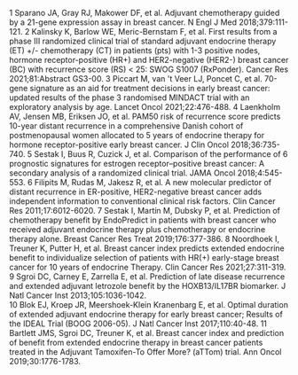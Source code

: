 1 Sparano JA, Gray RJ, Makower DF, et al. Adjuvant chemotherapy guided by a 21-gene expression assay in breast cancer. N Engl J Med 2018;379:111-121. 
2 Kalinsky K, Barlow WE, Meric-Bernstam F, et al. First results from a phase III randomized clinical trial of standard adjuvant endocrine therapy (ET) +/- chemotherapy (CT) in patients (pts) with 1-3 positive nodes, hormone receptor-positive (HR+) and HER2-negative (HER2-) breast cancer (BC) with recurrence score (RS) < 25: SWOG S1007 (RxPonder). Cancer Res 2021;81:Abstract GS3-00. 
3 Piccart M, van 't Veer LJ, Poncet C, et al. 70-gene signature as an aid for treatment decisions in early breast cancer: updated results of the phase 3 randomised MINDACT trial with an exploratory analysis by age. Lancet Oncol 2021;22:476-488. 
4 Laenkholm AV, Jensen MB, Eriksen JO, et al. PAM50 risk of recurrence score predicts 10-year distant recurrence in a comprehensive Danish cohort of postmenopausal women allocated to 5 years of endocrine therapy for hormone receptor-positive early breast cancer. J Clin Oncol 2018;36:735-740. 
5 Sestak I, Buus R, Cuzick J, et al. Comparison of the performance of 6 prognostic signatures for estrogen receptor–positive breast cancer: A secondary analysis of a randomized clinical trial. JAMA Oncol 2018;4:545-553. 
6 Filipits M, Rudas M, Jakesz R, et al. A new molecular predictor of distant recurrence in ER-positive, HER2-negative breast cancer adds independent information to conventional clinical risk factors. Clin Cancer Res 2011;17:6012-6020. 
7 Sestak I, Martín M, Dubsky P, et al. Prediction of chemotherapy benefit by EndoPredict in patients with breast cancer who received adjuvant endocrine therapy plus chemotherapy or endocrine therapy alone. Breast Cancer Res Treat 2019;176:377-386. 
8 Noordhoek I, Treuner K, Putter H, et al. Breast cancer index predicts extended endocrine benefit to individualize selection of patients with HR(+) early-stage breast cancer for 10 years of endocrine Therapy. Clin Cancer Res 2021;27:311-319. 
9 Sgroi DC, Carney E, Zarrella E, et al. Prediction of late disease recurrence and extended adjuvant letrozole benefit by the HOXB13/IL17BR biomarker. J Natl Cancer Inst 2013;105:1036-1042.  
10 Blok EJ, Kroep JR, Meershoek-Klein Kranenbarg E, et al. Optimal duration of extended adjuvant endocrine therapy for early breast cancer; Results of the IDEAL Trial (BOOG 2006-05). J Natl Cancer Inst 2017;110:40-48.  11 Bartlett JMS, Sgroi DC, Treuner K, et al. Breast cancer index and prediction of benefit from extended endocrine therapy in breast cancer patients treated in the Adjuvant Tamoxifen-To Offer More? (aTTom) trial. Ann Oncol 2019;30:1776-1783.